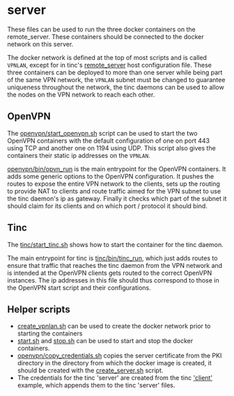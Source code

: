 # server
These files can be used to run the three docker containers on the remote_server.
These containers should be connected to the docker network on this server.

The docker network is defined at the top of most scripts and is called `VPNLAN`,
except for in tinc's [remote_server](tinc/etc/tinc/vpn/hosts/remote_server) host
configuration file. These three containers can be deployed to more than one
server while being part of the same VPN network, the `VPNLAN` subnet must be
changed to guarantee uniqueness throughout the network, the tinc daemons can be
used to allow the nodes on the VPN network to reach each other.

## OpenVPN
The [openvpn/start_openvpn.sh](openvpn/start_openvpn.sh) script can be used to 
start the two OpenVPN containers with the default configuration of one on port
443 using TCP and another one on 1194 using UDP. This script also gives the
containers their static ip addresses on the `VPNLAN`.

[openvpn/bin/opvn_run](openvpn/bin/ovpn_run) is the main entrypoint for the 
OpenVPN containers. It adds some generic options to the OpenVPN configuration.
It pushes the routes to expose the entire VPN network to the clients, sets up
the routing to provide NAT to clients and route traffic aimed for the VPN subnet
to use the tinc daemon's ip as gateway. Finally it checks which part of the
subnet it should claim for its clients and on which port / protocol it should
bind.

## Tinc
The [tinc/start_tinc.sh](tinc/start_tinc.sh) shows how to start the container
for the tinc daemon.

The main entrypoint for tinc is [tinc/bin/tinc_run](tinc/bin/tinc_run), which
just adds routes to ensure that traffic that reaches the tinc daemon from the
VPN network and is intended at the OpenVPN clients gets routed to the correct
OpenVPN instances. The ip addresses in this file should thus correspond to those
in the OpenVPN start script and their configurations.


## Helper scripts
 * [create_vpnlan.sh](create_vpnlan.sh) can be used to create the docker
    network prior to starting the containers
 * [start.sh](start.sh) and [stop.sh](stop.sh) can be used to start and stop the
    docker containers.
 * [openvpn/copy_credentials.sh](openvpn/copy_credentials.sh) copies the server
    certificate from the PKI directory in the directory from which the docker
    image is created, it should be created with the
    [create_server.sh](../pki/create_server.sh) script.
 * The credentials for the tinc 'server' are created from the tinc
    ['client'](../clients/tinc/) example, which appends them to the tinc
    'server' files.


